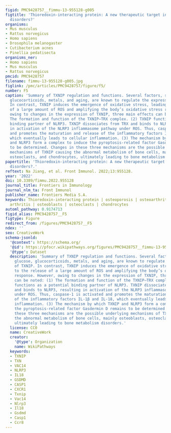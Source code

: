 ```yaml
---
figid: PMC9428757__fimmu-13-955128-g005
figtitle: 'Thioredoxin-interacting protein: A new therapeutic target in bone metabolism
  disorders?'
organisms:
- Mus musculus
- Rattus norvegicus
- Homo sapiens
- Drosophila melanogaster
- Cutibacterium acnes
- Pinellia pedatisecta
organisms_ner:
- Homo sapiens
- Mus musculus
- Rattus norvegicus
pmcid: PMC9428757
filename: fimmu-13-955128-g005.jpg
figlink: /pmc/articles/PMC9428757/figure/f5/
number: F5
caption: 'Summary of TXNIP regulation and functions. Several factors, such as glucose,
  glucocorticoids, metals, and aging, are known to regulate the expression of TXNIP.
  In contrast, TXNIP induces the emergence of oxidative stress, leading to the release
  of a large amount of ROS and amplifying the body’s oxidative stress response. However,
  owing to changes in the expression of TXNIP, three main effects can be noted: (1)
  The formation and function of the TXNIP–TRX complex. (2) TXNIP functions as a potential
  binding partner of NLRP3. TXNIP dissociates from TRX and binds to NLRP3, resulting
  in activation of the NLRP3 inflammasome pathway under ROS. Thus, caspase-1 is activated
  and promotes the maturation and release of the inflammatory factors IL-1β and IL-18,
  which eventually leads to cellular inflammation. (3) The mechanism by which TXNIP
  and NLRP3 form a complex to induce the pyroptosis-related factor Gasdermin D remains
  to be determined. Changes in these three mechanisms are the possible underlying
  mechanisms of TXNIP causing the abnormal metabolism of bone cells, mainly osteoblasts,
  osteoclasts, and chondrocytes, ultimately leading to bone metabolism disorders.'
papertitle: 'Thioredoxin-interacting protein: A new therapeutic target in bone metabolism
  disorders?.'
reftext: Na Jiang, et al. Front Immunol. 2022;13:955128.
year: '2022'
doi: 10.3389/fimmu.2022.955128
journal_title: Frontiers in Immunology
journal_nlm_ta: Front Immunol
publisher_name: Frontiers Media S.A.
keywords: Thioredoxin-interacting protein | osteoporosis | osteoarthritis | rheumatoid
  arthritis | osteoblasts | osteoclasts | chondrocytes
automl_pathway: 0.9174713
figid_alias: PMC9428757__F5
figtype: Figure
redirect_from: /figures/PMC9428757__F5
ndex: ''
seo: CreativeWork
schema-jsonld:
  '@context': https://schema.org/
  '@id': https://pfocr.wikipathways.org/figures/PMC9428757__fimmu-13-955128-g005.html
  '@type': Dataset
  description: 'Summary of TXNIP regulation and functions. Several factors, such as
    glucose, glucocorticoids, metals, and aging, are known to regulate the expression
    of TXNIP. In contrast, TXNIP induces the emergence of oxidative stress, leading
    to the release of a large amount of ROS and amplifying the body’s oxidative stress
    response. However, owing to changes in the expression of TXNIP, three main effects
    can be noted: (1) The formation and function of the TXNIP–TRX complex. (2) TXNIP
    functions as a potential binding partner of NLRP3. TXNIP dissociates from TRX
    and binds to NLRP3, resulting in activation of the NLRP3 inflammasome pathway
    under ROS. Thus, caspase-1 is activated and promotes the maturation and release
    of the inflammatory factors IL-1β and IL-18, which eventually leads to cellular
    inflammation. (3) The mechanism by which TXNIP and NLRP3 form a complex to induce
    the pyroptosis-related factor Gasdermin D remains to be determined. Changes in
    these three mechanisms are the possible underlying mechanisms of TXNIP causing
    the abnormal metabolism of bone cells, mainly osteoblasts, osteoclasts, and chondrocytes,
    ultimately leading to bone metabolism disorders.'
  license: CC0
  name: CreativeWork
  creator:
    '@type': Organization
    name: WikiPathways
  keywords:
  - TXNIP
  - TXN
  - VAC14
  - NLRP3
  - IL18
  - GSDMD
  - CASP1
  - CXCR1
  - Txnip
  - Vac14
  - Nlrp3
  - Il18
  - Gsdmd
  - Casp1
  - Ccr8
---
```

